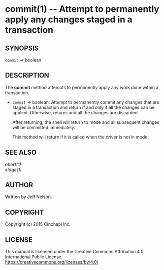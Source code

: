 commit(1) -- Attempt to permanently apply any changes staged in a transaction
=============================================================================

## SYNOPSIS

`commit` -> boolean<br />

## DESCRIPTION
The **commit** method attempts to permanently apply any work done within a transaction. 

  * `commit` -> boolean:
    Attempt to permanently commit any changes that are staged in a transaction and return <true> if and only if all the changes can be applied. Otherwise, returns <false> and all the changes are discarded.

    After returning, the shell will return to <autocommit> mode and all subsequent changes will be committed immediately.

    This method will return <false> if it is called when the driver is not in <staging> mode.

## SEE ALSO
*abort(1)*<br />
*stage(1)*<br />

## AUTHOR
Written by Jeff Nelson.

## COPYRIGHT
Copyright (c) 2015 Cinchapi Inc.

## LICENSE
This manual is licensed under the Creative Commons Attribution 4.0 International Public License. <br />
https://creativecommons.org/licenses/by/4.0/
